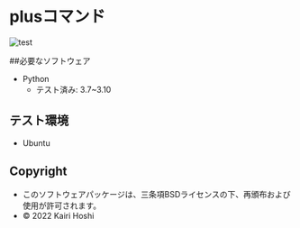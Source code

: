 # plusコマンド
![test](https://github.com/koteitan00/robosys202x/actions/workflows/test.yml/badge.svg)

##必要なソフトウェア
* Python
  * テスト済み: 3.7~3.10

## テスト環境
* Ubuntu

## Copyright
* このソフトウェアパッケージは、三条項BSDライセンスの下、再頒布および使用が許可されます。
* © 2022 Kairi Hoshi


